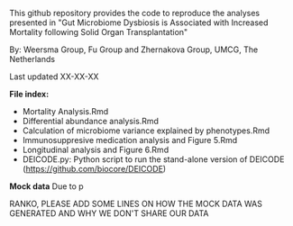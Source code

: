 This github repository provides the code to reproduce the analyses presented in "Gut Microbiome Dysbiosis is Associated with Increased Mortality following Solid Organ Transplantation"

By: Weersma Group, Fu Group and Zhernakova Group, UMCG, The Netherlands

Last updated XX-XX-XX

**File index:**
* Mortality Analysis.Rmd
* Differential abundance analysis.Rmd
* Calculation of microbiome variance explained by phenotypes.Rmd
* Immunosuppresive medication analysis and Figure 5.Rmd
* Longitudinal analysis and Figure 6.Rmd
* DEICODE.py: Python script to run the stand-alone version of DEICODE (https://github.com/biocore/DEICODE)

**Mock data**
Due to p

RANKO, PLEASE ADD SOME LINES ON HOW THE MOCK DATA WAS GENERATED AND WHY WE DON'T SHARE OUR DATA 


